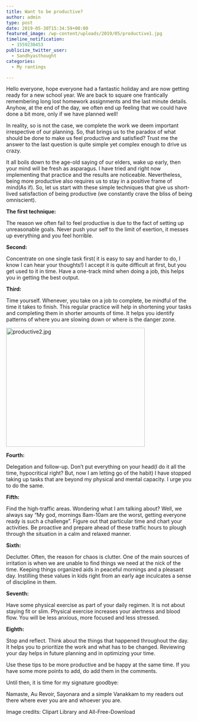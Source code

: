 ```yaml
---
title: Want to be productive?
author: admin
type: post
date: 2019-05-30T15:34:59+00:00
featured_image: /wp-content/uploads/2019/05/productive1.jpg
timeline_notification:
  - 1559230453
publicize_twitter_user:
  - Sandhyasthought
categories:
  - My rantings

---
```

Hello everyone, hope everyone had a fantastic holiday and are now getting ready for a new school year. We are back to square one frantically remembering long lost homework assignments and the last minute details. Anyhow, at the end of the day, we often end up feeling that we could have done a bit more, only if we have planned well!

In reality, so is not the case, we complete the work we deem important irrespective of our planning. So, that brings us to the paradox of what should be done to make us feel productive and satisfied? Trust me the answer to the last question is quite simple yet complex enough to drive us crazy.

It all boils down to the age-old saying of our elders, wake up early, then your mind will be fresh as asparagus. I have tried and right now implementing that practice and the results are noticeable. Nevertheless, being more productive also requires us to stay in a positive frame of mind(As if). So, let us start with these simple techniques that give us short-lived satisfaction of being productive (we constantly crave the bliss of being omniscient).

**The first technique:**

The reason we often fail to feel productive is due to the fact of setting up unreasonable goals. Never push your self to the limit of exertion, it messes up everything and you feel horrible.

**Second:**

Concentrate on one single task first( it is easy to say and harder to do, I know I can hear your thoughts!) I accept it is quite difficult at first, but you get used to it in time. Have a one-track mind when doing a job, this helps you in getting the best output.

**Third:**

Time yourself. Whenever, you take on a job to complete, be mindful of the time it takes to finish. This regular practice will help in shortening your tasks and completing them in shorter amounts of time. It helps you identify patterns of where you are slowing down or where is the danger zone.

<img class="wp-image-415 aligncenter" src="/wp-content/uploads/2019/05/productive2.jpg" alt="productive2.jpg" width="375" height="321" />

**Fourth:**

Delegation and follow-up. Don&#8217;t put everything on your head(I do it all the time, hypocritical right? But, now I am letting go of the habit) I have stopped taking up tasks that are beyond my physical and mental capacity. I urge you to do the same.

**Fifth:**

Find the high-traffic areas. Wondering what I am talking about? Well, we always say &#8220;My god, mornings 8am-10am are the worst, getting everyone ready is such a challenge&#8221;. Figure out that particular time and chart your activities. Be proactive and prepare ahead of these traffic hours to plough through the situation in a calm and relaxed manner.

**Sixth:**

Declutter. Often, the reason for chaos is clutter. One of the main sources of irritation is when we are unable to find things we need at the nick of the time. Keeping things organized aids in peaceful mornings and a pleasant day. Instilling these values in kids right from an early age inculcates a sense of discipline in them.

**Seventh:**

Have some physical exercise as part of your daily regimen. It is not about staying fit or slim. Physical exercise increases your alertness and blood flow. You will be less anxious, more focused and less stressed.

**Eighth:**

Stop and reflect. Think about the things that happened throughout the day. It helps you to prioritize the work and what has to be changed. Reviewing your day helps in future planning and in optimizing your time.

Use these tips to be more productive and be happy at the same time. If you have some more points to add, do add them in the comments.

Until then, it is time for my signature goodbye:

Namaste, Au Revoir, Sayonara and a simple Vanakkam to my readers out there where ever you are and whoever you are.

Image credits: Clipart Library and All-Free-Download